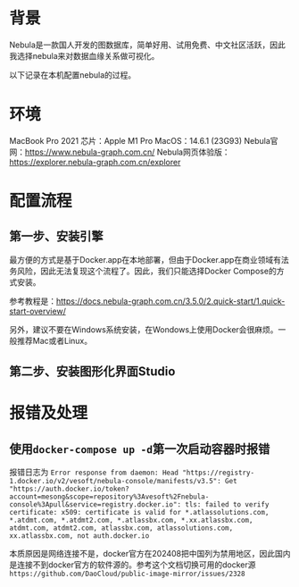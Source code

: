 # 背景
Nebula是一款国人开发的图数据库，简单好用、试用免费、中文社区活跃，因此我选择nebula来对数据血缘关系做可视化。

以下记录在本机配置nebula的过程。


# 环境
MacBook Pro 2021
芯片：Apple M1 Pro
MacOS：14.6.1 (23G93)
Nebula官网：https://www.nebula-graph.com.cn/
Nebula网页体验版：https://explorer.nebula-graph.com.cn/explorer


# 配置流程


## 第一步、安装引擎
最方便的方式是基于Docker.app在本地部署，但由于Docker.app在商业领域有法务风险，因此无法复现这个流程了。因此，我们只能选择Docker Compose的方式安装。

参考教程是：https://docs.nebula-graph.com.cn/3.5.0/2.quick-start/1.quick-start-overview/

另外，建议不要在Windows系统安装，在Wondows上使用Docker会很麻烦。一般推荐Mac或者Linux。


## 第二步、安装图形化界面Studio



# 报错及处理

## 使用`docker-compose up -d`第一次启动容器时报错

报错日志为
`Error response from daemon: Head "https://registry-1.docker.io/v2/vesoft/nebula-console/manifests/v3.5": Get "https://auth.docker.io/token?account=mesong&scope=repository%3Avesoft%2Fnebula-console%3Apull&service=registry.docker.io": tls: failed to verify certificate: x509: certificate is valid for *.atlassolutions.com, *.atdmt.com, *.atdmt2.com, *.atlassbx.com, *.xx.atlassbx.com, atdmt.com, atdmt2.com, atlassbx.com, atlassolutions.com, xx.atlassbx.com, not auth.docker.io`

本质原因是网络连接不是，docker官方在202408把中国列为禁用地区，因此国内是连接不到docker官方的软件源的。参考这个文档切换可用的docker源 `https://github.com/DaoCloud/public-image-mirror/issues/2328`


